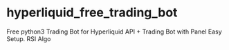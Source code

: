 # hyperliquid_free_trading_bot
Free python3 Trading Bot for Hyperliquid API + Trading Bot with Panel Easy Setup. RSI Algo
